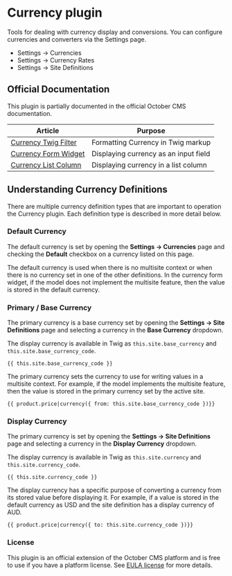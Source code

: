 # Currency plugin

Tools for dealing with currency display and conversions. You can configure currencies and converters via the Settings page.

- Settings → Currencies
- Settings → Currency Rates
- Settings → Site Definitions

## Official Documentation

This plugin is partially documented in the official October CMS documentation.

Article | Purpose
------- | --------
[Currency Twig Filter](https://docs.octobercms.com/3.x/markup/filter/currency.md) | Formatting Currency in Twig markup
[Currency Form Widget](https://docs.octobercms.com/3.x/element/form/widget-currency.md) | Displaying currency as an input field
[Currency List Column](https://docs.octobercms.com/3.x/element/lists/column-currency.md) | Displaying currency in a list column

## Understanding Currency Definitions

There are multiple currency definition types that are important to operation the Currency plugin. Each definition type is described in more detail below.

### Default Currency

The default currency is set by opening the **Settings → Currencies** page and checking the **Default** checkbox on a currency listed on this page.

The default currency is used when there is no multisite context or when there is no currency set in one of the other definitions. In the currency form widget, if the model does not implement the multisite feature, then the value is stored in the default currency.

### Primary / Base Currency

The primary currency is a base currency set by opening the **Settings → Site Definitions** page and selecting a currency in the **Base Currency** dropdown.

The display currency is available in Twig as `this.site.base_currency` and `this.site.base_currency_code`.

```twig
{{ this.site.base_currency_code }}
```

The primary currency sets the currency to use for writing values in a multisite context. For example, if the model implements the multisite feature, then the value is stored in the primary currency set by the active site.

```twig
{{ product.price|currency({ from: this.site.base_currency_code })}}
```

### Display Currency

The primary currency is set by opening the **Settings → Site Definitions** page and selecting a currency in the **Display Currency** dropdown.

The display currency is available in Twig as `this.site.currency` and `this.site.currency_code`.

```twig
{{ this.site.currency_code }}
```

The display currency has a specific purpose of converting a currency from its stored value before displaying it. For example, if a value is stored in the default currency as USD and the site definition has a display currency of AUD.

```twig
{{ product.price|currency({ to: this.site.currency_code })}}
```

### License

This plugin is an official extension of the October CMS platform and is free to use if you have a platform license. See [EULA license](LICENSE.md) for more details.
